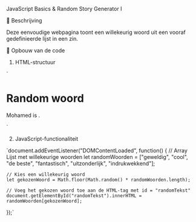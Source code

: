 JavaScript Basics & Random Story Generator I 

📄 Beschrijving

Deze eenvoudige webpagina toont een willekeurig woord uit een vooraf gedefinieerde lijst in een zin.

🧱 Opbouw van de code

1. HTML-structuur

`<!doctype html>
<html>
  <head>
    <meta charset="UTF-8" />
    <meta name="viewport" content="width=device-width" />
    <link rel="icon" href="images/favicon.png" />
    <title>JavaScript basics</title>
  </head>
  <body>
    <h1>Random woord</h1>
    <p>Mohamed is <mark id="randomTekst"></mark>.</p>
    <script src="script.js"></script>
  </body>
</html>`

2. JavaScript-functionaliteit

`document.addEventListener("DOMContentLoaded", function() {
    // Array Lijst met willekeurige woorden
    let randomWoorden = ["geweldig", "cool", "de beste", "fantastisch", "uitzonderlijk", "indrukwekkend"];

    // Kies een willekeurig woord
    let gekozenWoord = Math.floor(Math.random() * randomWoorden.length);
    
    // Voeg het gekozen woord toe aan de HTML-tag met id = "randomTekst"
    document.getElementById("randomTekst").innerHTML = randomWoorden[gekozenWoord];
});`

